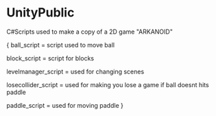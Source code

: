 # UnityPublic
C#Scripts used to make a copy of a 2D game "ARKANOID"




{
ball_script = script used to move ball

block_script = script for blocks

levelmanager_script = used for changing scenes

losecollider_script = used for making you lose a game if ball doesnt hits paddle

paddle_script = used for moving paddle
}
